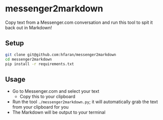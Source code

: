 # messenger2markdown

Copy text from a Messenger.com conversation and run this tool to spit
it back out in Markdown!

## Setup

```bash
git clone git@github.com:hfaran/messenger2markdown
cd messenger2markdown
pip install -r requirements.txt
```

## Usage

* Go to Messenger.com and select your text
    * Copy this to your clipboard
* Run the tool `./messenger2markdown.py`; it will automatically grab
the text from your clipboard for you
* The Markdown will be output to your terminal

